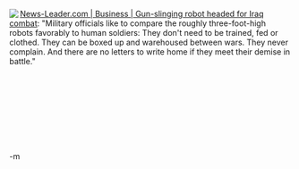 <img src="http://springfield.news-leader.com/business/today/0123-Gunslingin_1.jpg" align="left"> <a href="http://springfield.news-leader.com/business/today/0123-Gunslingin-285627.html">News-Leader.com | Business | Gun-slinging robot headed for Iraq combat</a>: "Military officials like to compare the roughly three-foot-high robots favorably to human soldiers: They don't need to be trained, fed or clothed. They can be boxed up and warehoused between wars. They never complain. And there are no letters to write home if they meet their demise in battle."
<br />
<br />
<br />
<br />
<br />
<br />
<br />
<br />
<br />
<br />-m
<br />